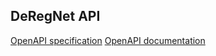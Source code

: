 ## DeRegNet API

[OpenAPI specification](server/swagger/swagger.yaml)
[OpenAPI documentation](docs/index.html)
